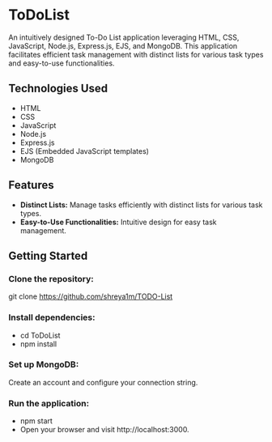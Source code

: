 # ToDoList

An intuitively designed To-Do List application leveraging HTML, CSS, JavaScript, Node.js, Express.js, EJS, and MongoDB. This application facilitates efficient task management with distinct lists for various task types and easy-to-use functionalities.

## Technologies Used

- HTML
- CSS
- JavaScript
- Node.js
- Express.js
- EJS (Embedded JavaScript templates)
- MongoDB

## Features

- **Distinct Lists:** Manage tasks efficiently with distinct lists for various task types.
- **Easy-to-Use Functionalities:** Intuitive design for easy task management.

## Getting Started

### Clone the repository:
   git clone https://github.com/shreya1m/TODO-List
   
### Install dependencies:

- cd ToDoList
- npm install

### Set up MongoDB:

Create an account and configure your connection string.
### Run the application:

- npm start
- Open your browser and visit http://localhost:3000.


